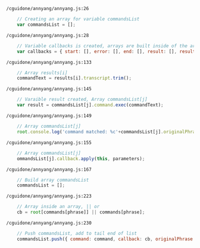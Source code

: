 `/cguidone/annyang/annyang.js:26`
```javascript
    // Creating an array for variable commandsList
    var commandsList = [];
```

`/cguidone/annyang/annyang.js:28`
```javascript
    // Variable callbacks is created, arrays are built inside of the array callbacks
    var callbacks = { start: [], error: [], end: [], result: [], resultMatch: [], resultNoMatch: [], errorNetwork: [], errorPermissionBlocked: [], errorPermissionDenied: [] };
```

`/cguidone/annyang/annyang.js:133`
```javascript
    // Array results[i]
    commandText = results[i].transcript.trim();
```

`/cguidone/annyang/annyang.js:145`
```javascript
    // Varaible result created, Array commandsList[j]
    var result = commandsList[j].command.exec(commandText);
```

`/cguidone/annyang/annyang.js:149`
```javascript
    // Array commandsList[j]
    root.console.log('command matched: %c'+commandsList[j].originalPhrase, debugStyle);
```

`/cguidone/annyang/annyang.js:155`
```javascript
    // Array commandsList[j]
    ommandsList[j].callback.apply(this, parameters);
```

`/cguidone/annyang/annyang.js:167`
```javascript
    // Build array commandsList
    commandsList = [];
```

`/cguidone/annyang/annyang.js:223`
```javascript
    // Array inside an array, || or
    cb = root[commands[phrase]] || commands[phrase];
```

`/cguidone/annyang/annyang.js:230`
```javascript
    // Push commandsList, add to tail end of list
    commandsList.push({ command: command, callback: cb, originalPhrase: phrase });
```
